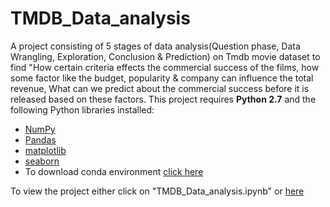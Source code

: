 # TMDB_Data_analysis
A project consisting of 5 stages of data analysis(Question phase, Data Wrangling, Exploration, Conclusion &amp; Prediction) on Tmdb movie dataset to find "How certain criteria effects the commercial success of the films, how some factor like the budget, popularity &amp; company can influence the total revenue, What can we predict about the commercial success before it is released based on these factors.
This project requires **Python 2.7** and the following Python libraries installed:

- [NumPy](http://www.numpy.org/)
- [Pandas](http://pandas.pydata.org/)
- [matplotlib](http://matplotlib.org/)
- [seaborn](https://seaborn.pydata.org/)
- To download conda environment [click here](https://github.com/NaveenAMohanan/TMDB_Data_analysis/blob/master/dand-env-win.yaml)

To view the project either click on "TMDB_Data_analysis.ipynb" or [here](https://github.com/NaveenAMohanan/TMDB_Data_analysis/blob/master/TMDB_data_analysis.ipynb)